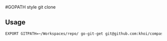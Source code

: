 #GOPATH style git clone

## Usage

```bash
EXPORT GITPATH=~/Workspaces/repo/ go-git-get git@github.com:khoi/compass.git
```

